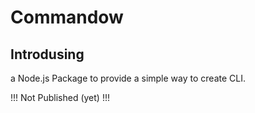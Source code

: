 # Commandow

## Introdusing
a Node.js Package to provide a simple way to create CLI.

!!! Not Published (yet) !!!